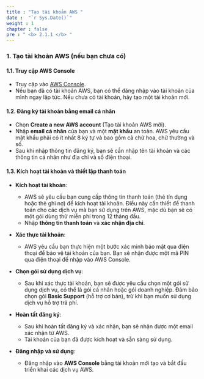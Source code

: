 ```yaml
---
title : "Tạo tài khoản AWS "
date :  "`r Sys.Date()`" 
weight : 1 
chapter : false
pre : " <b> 2.1.1 </b> "
---
```


### 1. Tạo tài khoản AWS (nếu bạn chưa có)

#### 1.1. Truy cập AWS Console

- Truy cập vào [AWS Console](https://aws.amazon.com/console/).
- Nếu bạn đã có tài khoản AWS, bạn có thể đăng nhập vào tài khoản của mình ngay lập tức. Nếu chưa có tài khoản, hãy tạo một tài khoản mới.

#### 1.2. Đăng ký tài khoản bằng email cá nhân

- Chọn **Create a new AWS account** (Tạo tài khoản AWS mới).
- Nhập **email cá nhân** của bạn và một **mật khẩu** an toàn. AWS yêu cầu mật khẩu phải có ít nhất 8 ký tự và bao gồm cả chữ hoa, chữ thường và số.
- Sau khi nhập thông tin đăng ký, bạn sẽ cần nhập tên tài khoản và các thông tin cá nhân như địa chỉ và số điện thoại.

#### 1.3. Kích hoạt tài khoản và thiết lập thanh toán

- **Kích hoạt tài khoản**:
  - AWS sẽ yêu cầu bạn cung cấp thông tin thanh toán (thẻ tín dụng hoặc thẻ ghi nợ) để kích hoạt tài khoản. Điều này cần thiết để thanh toán cho các dịch vụ mà bạn sử dụng trên AWS, mặc dù bạn sẽ có một gói dùng thử miễn phí trong 12 tháng đầu.
  - Nhập **thông tin thanh toán** và **xác nhận địa chỉ**.
  
- **Xác thực tài khoản**:
  - AWS yêu cầu bạn thực hiện một bước xác minh bảo mật qua điện thoại để bảo vệ tài khoản của bạn. Bạn sẽ nhận được một mã PIN qua điện thoại để nhập vào AWS Console.
  
- **Chọn gói sử dụng dịch vụ**:
  - Sau khi xác thực tài khoản, bạn sẽ được yêu cầu chọn một gói sử dụng dịch vụ, có thể là gói cá nhân hoặc gói doanh nghiệp. Đảm bảo chọn gói **Basic Support** (hỗ trợ cơ bản), trừ khi bạn muốn sử dụng dịch vụ hỗ trợ trả phí.

- **Hoàn tất đăng ký**:
  - Sau khi hoàn tất đăng ký và xác nhận, bạn sẽ nhận được một email xác nhận từ AWS.
  - Tài khoản của bạn đã được kích hoạt và sẵn sàng sử dụng.

- **Đăng nhập và sử dụng**:
  - Đăng nhập vào **AWS Console** bằng tài khoản mới tạo và bắt đầu triển khai các dịch vụ AWS.


